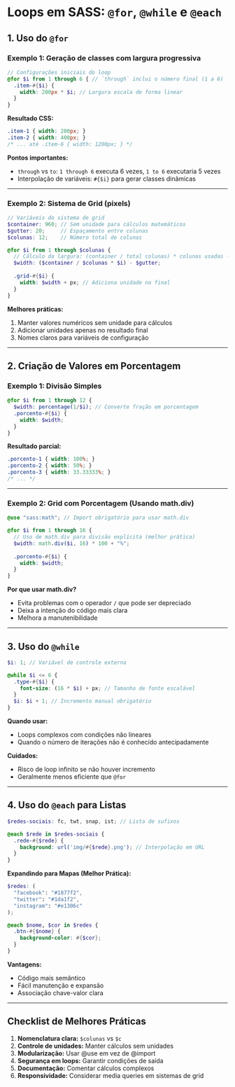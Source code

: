 # Loops em SASS: `@for`, `@while` e `@each`

## 1. Uso do `@for`

### Exemplo 1: Geração de classes com largura progressiva
```scss
// Configurações iniciais do loop
@for $i from 1 through 6 { // `through` inclui o número final (1 a 6)
  .item-#{$i} {
    width: 200px * $i; // Largura escala de forma linear
  }
}
```
**Resultado CSS:**
```css
.item-1 { width: 200px; }
.item-2 { width: 400px; }
/* ... até .item-6 { width: 1200px; } */
```

**Pontos importantes:**
- `through` vs `to`: `1 through 6` executa 6 vezes, `1 to 6` executaria 5 vezes
- Interpolação de variáveis: `#{$i}` para gerar classes dinâmicas

---

### Exemplo 2: Sistema de Grid (pixels)
```scss
// Variáveis do sistema de grid
$container: 960; // Sem unidade para cálculos matemáticos
$gutter: 20;     // Espaçamento entre colunas
$colunas: 12;    // Número total de colunas

@for $i from 1 through $colunas {
  // Cálculo da largura: (container / total colunas) * colunas usadas - gutter
  $width: ($container / $colunas * $i) - $gutter;
  
  .grid-#{$i} {
    width: $width + px; // Adiciona unidade no final
  }
}
```

**Melhores práticas:**
1. Manter valores numéricos sem unidade para cálculos
2. Adicionar unidades apenas no resultado final
3. Nomes claros para variáveis de configuração

---

## 2. Criação de Valores em Porcentagem

### Exemplo 1: Divisão Simples
```scss
@for $i from 1 through 12 {
  $width: percentage(1/$i); // Converte fração em porcentagem
  .porcento-#{$i} {
    width: $width;
  }
}
```
**Resultado parcial:**
```css
.porcento-1 { width: 100%; }
.porcento-2 { width: 50%; }
.porcento-3 { width: 33.33333%; }
/* ... */
```

---

### Exemplo 2: Grid com Porcentagem (Usando math.div)
```scss
@use "sass:math"; // Import obrigatório para usar math.div

@for $i from 1 through 16 {
  // Uso de math.div para divisão explícita (melhor prática)
  $width: math.div($i, 16) * 100 + "%";
  
  .porcento-#{$i} {
    width: $width;
  }
}
```

**Por que usar math.div?**
- Evita problemas com o operador `/` que pode ser depreciado
- Deixa a intenção do código mais clara
- Melhora a manutenibilidade

---

## 3. Uso do `@while`

```scss
$i: 1; // Variável de controle externa

@while $i <= 6 {
  .type-#{$i} {
    font-size: (16 * $i) + px; // Tamanho de fonte escalável
  }
  $i: $i + 1; // Incremento manual obrigatório
}
```

**Quando usar:**
- Loops complexos com condições não lineares
- Quando o número de iterações não é conhecido antecipadamente

**Cuidados:**
- Risco de loop infinito se não houver incremento
- Geralmente menos eficiente que `@for`

---

## 4. Uso do `@each` para Listas

```scss
$redes-sociais: fc, twt, snap, ist; // Lista de sufixos

@each $rede in $redes-sociais {
  .rede-#{$rede} {
    background: url('img/#{$rede}.png'); // Interpolação em URL
  }
}
```

**Expandindo para Mapas (Melhor Prática):**
```scss
$redes: (
  "facebook": "#1877f2",
  "twitter": "#1da1f2",
  "instagram": "#e1306c"
);

@each $nome, $cor in $redes {
  .btn-#{$nome} {
    background-color: #{$cor};
  }
}
```

**Vantagens:**
- Código mais semântico
- Fácil manutenção e expansão
- Associação chave-valor clara

---

## Checklist de Melhores Práticas
1. **Nomenclatura clara:** `$colunas` vs `$c`
2. **Controle de unidades:** Manter cálculos sem unidades
3. **Modularização:** Usar @use em vez de @import
4. **Segurança em loops:** Garantir condições de saída
5. **Documentação:** Comentar cálculos complexos
6. **Responsividade:** Considerar media queries em sistemas de grid

